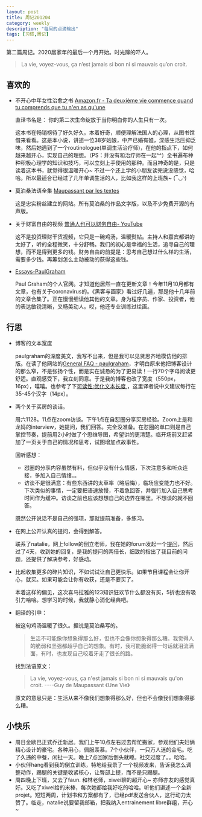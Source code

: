 ```yaml
---
layout: post
title: 周记201204
category: weekly
description: "每周的点滴输出"
tags: [习惯,周记]
---
```


第二篇周记。2020居家年的最后一个月开始。时光蹿的吓人。
> La vie, voyez-vous, ça n’est jamais si bon ni si mauvais qu’on croit.




## 喜欢的

- 不开心中年女性治愈之书 [Amazon.fr - Ta deuxième vie commence quand tu comprends que tu n'en as qu'une ](https://www.amazon.fr/deuxi%C3%A8me-commence-quand-comprends-quune/dp/2212561164)

  直译书名是： 你的第二次生命绽放于当你明白你的人生只有一次。

  这本书在畅销榜待了好久好久。本着好奇，顺便理解法国人的心理，从图书馆借来看看。这是本小说，讲述一位38岁姑娘，中产已婚有娃，深感生活压抑乏味，然后她遇到了一个routinologue(单调生活治疗师)，在他的指点下，如何越来越开心，实现自己的理想。（PS：并没有和治疗师在一起^^）全书遍布种种积极心理学的知识和技巧，可以立刻上手使用的那种。而且神奇的是，只是读着这本书，就觉得很温暖开心~  不过一个还上学的小朋友读完说没感觉，哈哈。所以最适合已经过了几年单调生活的人，比如我这样的上班族~ (‾◡◝)

- 莫泊桑法语全集 [Maupassant par les textes](http://maupassant.free.fr/index.html)

  这是忠实粉丝建立的网站。所有莫泊桑的作品文字版，以及不少免费开源的有声版。

- 关于财富自由的视频 [普通人也可以财务自由- YouTube](https://www.youtube.com/watch?v=nxnR-IlZkN0)

  这不是投资理财干货视频，它只是一碗鸡汤，温暖熨帖。主持人和嘉宾都讲的太好了，听的全程微笑，十分舒畅。我们的初心是幸福的生活，追寻自己的理想，而不是得到更多的钱。财务自由的前提是：思考自己想过什么样的生活，需要多少钱。再筹划怎么主动被动的获得这些钱。

- [Essays-PaulGraham](http://paulgraham.com/articles.html)

  Paul Graham的个人官网。才知道他居然一直在更新文章！今年11月10月都有文章，也有关于coronavirus的。《黑客与画家》看过好几遍，那是他十几年前的文章合集了。正在慢慢细读他其他的文章。身为程序员、作家、投资者，他的表达敏锐清晰，又畅美动人。哎，他还专业训练过绘画。

  

## 行思

- 博客的文本宽度

  paulgraham的深度美文，我写不出来，但是我可以见贤思齐地模仿他的排版。在读了他网站的[General FAQ - paulgraham](http://paulgraham.com/gfaq.html)，才明白原来他把博客设计的那么窄，不是张扬个性，而是实在诚恳的为了更易读！一行70个字母阅读更舒适。直观感受下，我立刻同意。于是我的博客也改了宽度（550px，16px），嘻嘻。也参考了下[可读性:优化文本长度 ](http://blog.b3inside.com/userexperience/line-length-readability/) ，这里译者说中文建议每行在35-45个汉字（14px）。

- 两个关于买房的谈话。

  周六1128。11点在zoom访谈。下午1点在自怼圈分享买房经验。Zoom上是和龙妈的interview，她提问，我们回答。完全没准备。在怼圈的单口则是自己掌控节奏，提前用2小时做了个思维导图，希望讲的更清楚。临开场前又赶紧加了一页关于自己的情况和思考，试图增加点故事性。

  回听感想：

  - 怼圈的分享内容虽然有料，但似乎没有什么情感，下次注意多和听众连接，多加入自己情绪。。
  - 访谈不是很满意：有些东西讲的太草率（略后悔），临场应变能力也不好。下次类似的事情，一定要把语速放慢，不着急回答，并强行加入自己思考时间作为缓冲。访谈之前也应该想想自己的边界在哪里。不想谈的就不回答。

  既然公开说话不是自己的强项，那就提前准备，多练习。

- 在网上公开认真的提问，会得到解答。

  联系了natalie，网上follow的倒立老师，我在她的forum发起一个[提问](https://forum.nataliereckert.com/viewtopic.php?f=3&t=155)，然后过了4天，收到她的回复，是我的提问的两倍长，细致的指出了我目前的问题，还提供了解决参考，好感动。

- 比起收集更多的碎片知识，不如试试让自己更快乐。如果节目课程会让你开心，就买。如果可能会让你有收获，还是不要买了。

  本着这样的偏见，这次喜马拉雅的123知识狂欢节什么都没有买，5折也没有吸引力哈哈。想学习的时候，我就静心消化经典吧。

- 翻译的引申：

  被这句鸡汤温暖了很久。据说是莫泊桑写的。

  > 生活不可能像你想象得那么好，但也不会像你想象得那么糟。我觉得人的脆弱和坚强都超乎自己的想象。有时，我可能脆弱得一句话就泪流满面，有时，也发现自己咬着牙走了很长的路。

  找到法语原文：

  > La vie, voyez-vous, ça n'est jamais si bon ni si mauvais qu'on croit. ----Guy de Maupassant 《Une Vie》

  原文的意思只是：生活从来不像我们想象得那么好，但也不会像我们想象得那么糟。


## 小快乐

- 周日金欧巴正式乔迁新居。我们上午10点左右过去帮忙搬家，参观他们夫妇俩精心设计的豪宅。各种用心，佩服羡慕。7个小伙伴，一只万人迷的金毛。吃了久违的中餐，闲扯一天。晚上7点回家后倒头就睡。社交过度了。。哈哈。
- 小伙伴hang看到我的倒立训练，特地给我录了一个视频发来，告诉我怎么调整动作，踢腿的关键是收紧核心，让臀部上提，而不是只踢腿。
- 周四晚上下班，又去了faun. 和林老师，xiwei聊的超开心~  亦师亦友的感觉真好。又吃了xiwei给的米棒，每次她都给我好吃的哈哈。听他们讲述一个全新projet。短短两周，计划书和方案都有了，已经pdf发送合伙人，这行动力太赞了。临走，natalie说要留我邮箱，把我纳入entrainement libre群组，开心~
